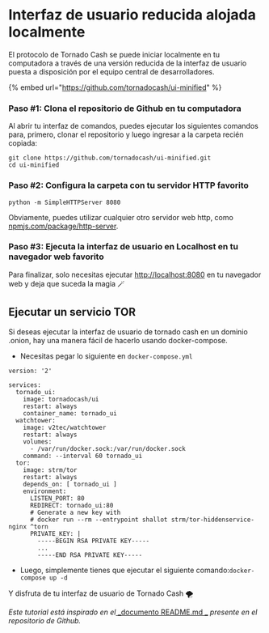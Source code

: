# Interfaz de usuario reducida alojada localmente

El protocolo de Tornado Cash se puede iniciar localmente en tu computadora a través de una versión reducida de la interfaz de usuario puesta a disposición por el equipo central de desarrolladores.

{% embed url="https://github.com/tornadocash/ui-minified" %}

### Paso #1: Clona el repositorio de Github en tu computadora

Al abrir tu interfaz de comandos, puedes ejecutar los siguientes comandos para, primero, clonar el repositorio y luego ingresar a la carpeta recién copiada:

```
git clone https://github.com/tornadocash/ui-minified.git
cd ui-minified
```



### Paso #2: Configura la carpeta con tu servidor HTTP favorito

```
python -m SimpleHTTPServer 8080
```

Obviamente, puedes utilizar cualquier otro servidor web http, como[ npmjs.com/package/http-server](https://www.npmjs.com/package/http-server).

### Paso #3: Ejecuta la interfaz de usuario en Localhost en tu navegador web favorito

Para finalizar, solo necesitas ejecutar [http://localhost:8080](http://localhost:8080) en tu navegador web y deja que suceda la magia 🪄

## Ejecutar un servicio TOR

Si deseas ejecutar la interfaz de usuario de tornado cash en un dominio .onion, hay una manera fácil de hacerlo usando docker-compose.

* Necesitas pegar lo siguiente en `docker-compose.yml`

```
version: '2'

services:
  tornado_ui:
    image: tornadocash/ui
    restart: always
    container_name: tornado_ui
  watchtower:
    image: v2tec/watchtower
    restart: always
    volumes:
      - /var/run/docker.sock:/var/run/docker.sock
    command: --interval 60 tornado_ui
  tor:
    image: strm/tor
    restart: always
    depends_on: [ tornado_ui ]
    environment:
      LISTEN_PORT: 80
      REDIRECT: tornado_ui:80
      # Generate a new key with
      # docker run --rm --entrypoint shallot strm/tor-hiddenservice-nginx ^torn
      PRIVATE_KEY: |
        -----BEGIN RSA PRIVATE KEY-----
        ...
        -----END RSA PRIVATE KEY-----
```

* Luego, simplemente tienes que ejecutar el siguiente comando:`docker-compose up -d`

Y disfruta de tu interfaz de usuario de Tornado Cash 🌪



_Este tutorial está inspirado en el_[ _documento README.md _](https://github.com/tornadocash/ui-minified/blob/gh-pages/README.md) _presente en el repositorio de Github._
